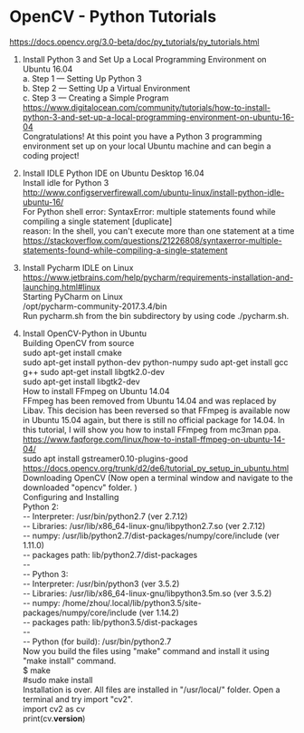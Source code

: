 # OpenCV - Python Tutorials  

https://docs.opencv.org/3.0-beta/doc/py_tutorials/py_tutorials.html 

1. Install Python 3 and Set Up a Local Programming Environment on Ubuntu 16.04  
a. Step 1 — Setting Up Python 3  
b. Step 2 — Setting Up a Virtual Environment  
c. Step 3 — Creating a Simple Program  
https://www.digitalocean.com/community/tutorials/how-to-install-python-3-and-set-up-a-local-programming-environment-on-ubuntu-16-04  
Congratulations! At this point you have a Python 3 programming environment set up on your local Ubuntu machine and can begin a coding project!  


2. Install IDLE Python IDE on Ubuntu Desktop 16.04  
Install idle for Python 3  
http://www.configserverfirewall.com/ubuntu-linux/install-python-idle-ubuntu-16/  
For Python shell
error: SyntaxError: multiple statements found while compiling a single statement [duplicate]  
reason: In the shell, you can't execute more than one statement at a time  
https://stackoverflow.com/questions/21226808/syntaxerror-multiple-statements-found-while-compiling-a-single-statement    


3. Install Pycharm IDLE on Linux  
https://www.jetbrains.com/help/pycharm/requirements-installation-and-launching.html#linux   
Starting PyCharm on Linux  
/opt/pycharm-community-2017.3.4/bin  
Run pycharm.sh from the bin subdirectory by using code ./pycharm.sh.  


4. Install OpenCV-Python in Ubuntu  
Building OpenCV from source   
sudo apt-get install cmake  
sudo apt-get install python-dev python-numpy
sudo apt-get install gcc g++
sudo apt-get install libgtk2.0-dev  
sudo apt-get install libgtk2-dev  
How to install FFmpeg on Ubuntu 14.04  
FFmpeg has been removed from Ubuntu 14.04 and was replaced by Libav. This decision has been reversed so that FFmpeg is available now in Ubuntu 15.04 again, but there is still no official package for 14.04. In this tutorial, I will show you how to install FFmpeg from mc3man ppa.   
https://www.faqforge.com/linux/how-to-install-ffmpeg-on-ubuntu-14-04/  
sudo apt install  gstreamer0.10-plugins-good  
https://docs.opencv.org/trunk/d2/de6/tutorial_py_setup_in_ubuntu.html  
Downloading OpenCV (Now open a terminal window and navigate to the downloaded "opencv" folder. )  
Configuring and Installing   
Python 2:  
--     Interpreter:                 /usr/bin/python2.7 (ver 2.7.12)  
--     Libraries:                   /usr/lib/x86_64-linux-gnu/libpython2.7.so (ver 2.7.12)  
--     numpy:                       /usr/lib/python2.7/dist-packages/numpy/core/include (ver 1.11.0)  
--     packages path:               lib/python2.7/dist-packages  
--   
--   Python 3:  
--     Interpreter:                 /usr/bin/python3 (ver 3.5.2)  
--     Libraries:                   /usr/lib/x86_64-linux-gnu/libpython3.5m.so (ver 3.5.2)  
--     numpy:                       /home/zhou/.local/lib/python3.5/site-packages/numpy/core/include (ver 1.14.2)  
--     packages path:               lib/python3.5/dist-packages  
--   
--   Python (for build):            /usr/bin/python2.7  
Now you build the files using "make" command and install it using "make install" command.  
$ make  
#sudo make install  
Installation is over. All files are installed in "/usr/local/" folder. Open a terminal and try import "cv2".  
import cv2 as cv  
print(cv.__version__)  



